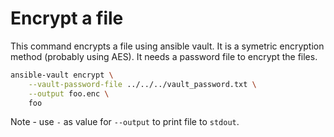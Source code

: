 # Encrypt a file
This command encrypts a file using ansible vault. It is
a symetric encryption method (probably using AES). It
needs a password file to encrypt the files.

``` sh
ansible-vault encrypt \
    --vault-password-file ../../../vault_password.txt \
    --output foo.enc \
    foo
```
Note - use `-` as value for `--output` to print file to
`stdout`.

